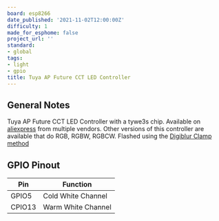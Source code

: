 ```yaml
---
board: esp8266
date_published: '2021-11-02T12:00:00Z'
difficulty: 1
made_for_esphome: false
project_url: ''
standard:
- global
tags:
- light
- gpio
title: Tuya AP Future CCT LED Controller
---
```


## General Notes

Tuya AP Future CCT LED Controller with a tywe3s chip.
Available on [aliexpress](https://www.aliexpress.com/item/4000080534824.html) from multiple vendors.
Other versions of this controller are available that do RGB, RGBW, RGBCW.
Flashed using the [Digiblur Clamp method](https://www.digiblur.com/2020/07/free-your-smart-devices-from-cloud.html)

## GPIO Pinout

| Pin    | Function             |
| ------ | -------------------- |
| GPIO5  | Cold White Channel   |
| CPIO13 | Warm White Channel   |
